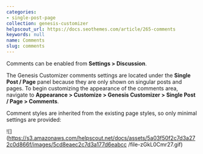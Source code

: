```yaml
---
categories:
- single-post-page
collection: genesis-customizer
helpscout_url: https://docs.seothemes.com/article/265-comments
keywords: null
name: Comments
slug: comments
---
```

Comments can be enabled from **Settings > Discussion**.

The Genesis Customizer comments settings are located under the **Single Post /
Page**  panel because they are only shown on singular posts and pages. To
begin customizing the appearance of the comments area, navigate to
**Appearance > Customize > Genesis Customizer > Single Post / Page >
Comments**.

Comment styles are inherited from the existing page styles, so only minimal
settings are provided:

![](https://s3.amazonaws.com/helpscout.net/docs/assets/5a03f50f2c7d3a272c0d866f/images/5cd8eaec2c7d3a177d6eabcc
/file-zGkL0Cmr27.gif)

